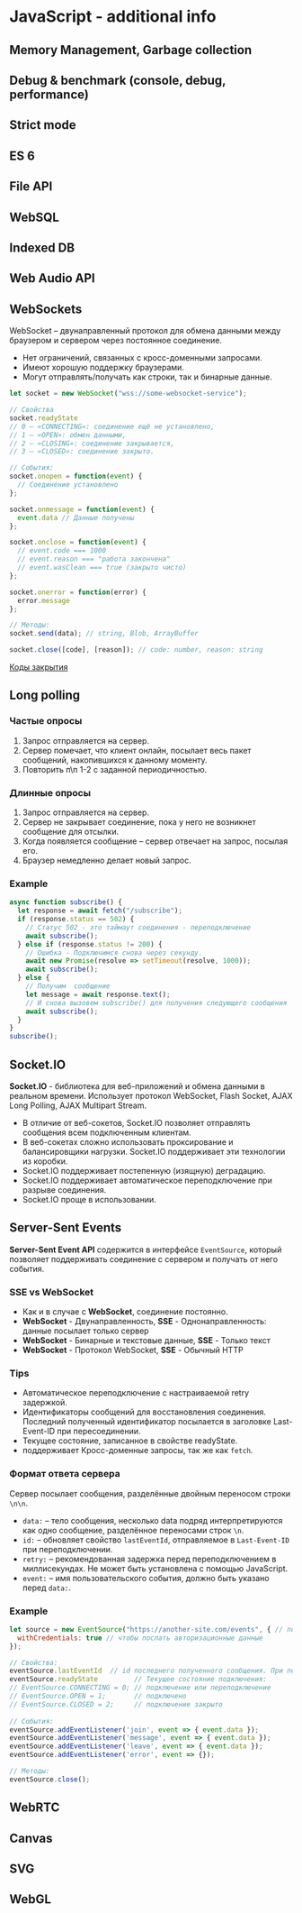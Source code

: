 
# **JavaScript - additional info**

## Memory Management, Garbage collection
## Debug & benchmark (console, debug, performance)
## Strict mode
## ES 6
## File API
## WebSQL
## Indexed DB
## Web Audio API


## WebSockets

WebSocket – двунаправленный протокол для обмена данными между браузером и сервером через постоянное соединение.
* Нет ограничений, связанных с кросс-доменными запросами.
* Имеют хорошую поддержку браузерами.
* Могут отправлять/получать как строки, так и бинарные данные.

```javascript
let socket = new WebSocket("wss://some-websocket-service");

// Свойства
socket.readyState
// 0 – «CONNECTING»: соединение ещё не установлено,
// 1 – «OPEN»: обмен данными,
// 2 – «CLOSING»: соединение закрывается,
// 3 – «CLOSED»: соединение закрыто.

// События:
socket.onopen = function(event) {
  // Соединение установлено
};

socket.onmessage = function(event) {
  event.data // Данные получены
};

socket.onclose = function(event) {
  // event.code === 1000
  // event.reason === "работа закончена"
  // event.wasClean === true (закрыто чисто)
};

socket.onerror = function(error) {
  error.message
};

// Методы:
socket.send(data); // string, Blob, ArrayBuffer

socket.close([code], [reason]); // code: number, reason: string
```
[Коды закрытия](https://datatracker.ietf.org/doc/html/rfc6455#section-7.4.1)


## Long polling

### Частые опросы
1. Запрос отправляется на сервер.
2. Сервер помечает, что клиент онлайн, посылает весь пакет сообщений, накопившихся к данному моменту.
3. Повторить п\п 1-2 с заданной периодичностью.

### Длинные опросы
1. Запрос отправляется на сервер.
2. Сервер не закрывает соединение, пока у него не возникнет сообщение для отсылки.
3. Когда появляется сообщение – сервер отвечает на запрос, посылая его.
4. Браузер немедленно делает новый запрос.

### Example
```javascript
async function subscribe() {
  let response = await fetch("/subscribe");
  if (response.status == 502) {
    // Статус 502 - это таймаут соединения - переподключение
    await subscribe();
  } else if (response.status != 200) {
    // Ошибка - Подключимся снова через секунду.
    await new Promise(resolve => setTimeout(resolve, 1000));
    await subscribe();
  } else {
    // Получим  сообщение
    let message = await response.text();
    // И снова вызовем subscribe() для получения следующего сообщения
    await subscribe();
  }
}
subscribe();
```


## Socket.IO

**Socket.IO** - библиотека для веб-приложений и обмена данными в реальном времени.
Использует протокол WebSocket, Flash Socket, AJAX Long Polling, AJAX Multipart Stream.

* В отличие от веб-сокетов, Socket.IO позволяет отправлять сообщения всем подключенным клиентам.
* В веб-сокетах сложно использовать проксирование и балансировщики нагрузки. Socket.IO поддерживает эти технологии из коробки.
* Socket.IO поддерживает постепенную (изящную) деградацию.
* Socket.IO поддерживает автоматическое переподключение при разрыве соединения.
* Socket.IO проще в использовании.


## Server-Sent Events

**Server-Sent Event API** содержится в интерфейсе `EventSource`, который позволяет поддерживать соединение с сервером и получать от него события.

### SSE vs WebSocket
- Как и в случае с **WebSocket**, соединение постоянно.
- **WebSocket** - Двунаправленность, **SSE** - Однонаправленность: данные посылает только сервер
- **WebSocket** - Бинарные и текстовые данные, **SSE** - Только текст
- **WebSocket** - Протокол WebSocket, **SSE** - Обычный HTTP

### Tips
* Автоматическое переподключение с настраиваемой retry задержкой.
* Идентификаторы сообщений для восстановления соединения. Последний полученный идентификатор посылается в заголовке Last-Event-ID при пересоединении.
* Текущее состояние, записанное в свойстве readyState.
* поддерживает Кросс-доменные запросы, так же как `fetch`.

### Формат ответа сервера
Сервер посылает сообщения, разделённые двойным переносом строки `\n\n`.
* `data:` – тело сообщения, несколько data подряд интерпретируются как одно сообщение, разделённое переносами строк `\n`.
* `id:` – обновляет свойство `lastEventId`, отправляемое в `Last-Event-ID` при переподключении.
* `retry:` – рекомендованная задержка перед переподключением в миллисекундах. Не может быть установлена с помощью JavaScript.
* `event:` – имя пользовательского события, должно быть указано перед `data:`.

### Example
```javascript
let source = new EventSource("https://another-site.com/events", { // поддерживает Кросс-доменные запросы, так же как fetch
  withCredentials: true // чтобы послать авторизационные данные
});

// Свойства:
eventSource.lastEventId  // id последнего полученного сообщения. При переподключении браузер посылает его в заголовке Last-Event-ID.
eventSource.readyState         // Текущее состояние подключения: 
// EventSource.CONNECTING = 0; // подключение или переподключение
// EventSource.OPEN = 1;       // подключено
// EventSource.CLOSED = 2;     // подключение закрыто
  
// События:
eventSource.addEventListener('join', event => { event.data });
eventSource.addEventListener('message', event => { event.data });
eventSource.addEventListener('leave', event => { event.data });
eventSource.addEventListener('error', event => {});

// Методы:
eventSource.close();
```


## WebRTC
## Canvas
## SVG
## WebGL

